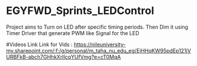 # EGYFWD_Sprints_LEDControl

 Project aims to Turn on LED after specific timing periods.
 Then Dim it using Timer Driver that generate PWM like Signal for the LED


#Videos Link
Link for Vids : https://nileuniversity-my.sharepoint.com/:f:/g/personal/m_taha_nu_edu_eg/EjHHqKW95pdEp121jVURBFkB-abch7GHhkXrIlcqYUfVmg?e=cT0MqA